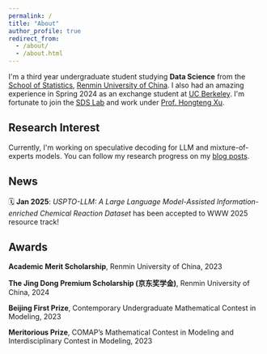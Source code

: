 ```yaml
---
permalink: /
title: "About"
author_profile: true
redirect_from: 
  - /about/
  - /about.html
---
```


I'm a third year undergraduate student studying **Data Science** from the [School of Statistics](http://stat.ruc.edu.cn), [Renmin University of China](https://www.ruc.edu.cn). I also had an amazing experience in Spring 2024 as an exchange student at [UC Berkeley](https://www.berkeley.edu). I'm fortunate to join the [SDS Lab](https://github.com/SDS-Lab) and work under [Prof. Hongteng Xu](https://hongtengxu.github.io). 

Research Interest
-----
Currently, I'm working on speculative decoding for LLM and mixture-of-experts models. You can follow my research progress on my [blog posts](https://gongshukai.github.io/year-archive/).

News
-----
 🗓️ **Jan 2025**: *USPTO-LLM: A Large Language Model-Assisted Information-enriched Chemical Reaction Dataset* has been accepted to WWW 2025 resource track!

Awards
----
**Academic Merit Scholarship**, Renmin University of China, 2023

**The Jing Dong Premium Scholarship (京东奖学金)**, Renmin University of China, 2024

**Beijing First Prize**, Contemporary Undergraduate Mathematical Contest in Modeling, 2023

**Meritorious Prize**, COMAP’s Mathematical Contest in Modeling and Interdisciplinary Contest in Modeling, 2023


<script type="text/javascript" src="//rf.revolvermaps.com/0/0/7.js?i=5bhiqe95bae&amp;m=0&amp;c=ff0000&amp;cr1=ffffff&amp;sx=0" async="async"></script>